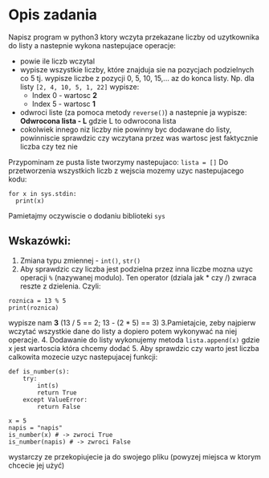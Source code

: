 # Opis zadania

Napisz program w python3 ktory wczyta przekazane liczby od uzytkownika do listy
a nastepnie wykona nastepujace operacje:
* powie ile liczb wczytal
* wypisze wszystkie liczby, które znajduja sie na pozycjach podzielnych co 5
  tj. wypisze liczbe z pozycji 0, 5, 10, 15,... az do konca listy.
  Np. dla listy `[2, 4, 10, 5, 1, 22]` wypisze:
  * Index 0 - wartosc **2**
  * Index 5 - wartosc **1**
* odwroci liste (za pomoca metody `reverse()`) a nastepnie ja wypisze:
  **Odwrocona lista - L** gdzie L to odwrocona lista
* cokolwiek innego niz liczby nie powinny byc dodawane do listy, powinniscie
  sprawdzic czy wczytana przez was wartosc jest faktycznie liczba czy tez nie

Przypominam ze pusta liste tworzymy nastepujaco: `lista = []`
Do przetworzenia wszystkich liczb z wejscia mozemy uzyc nastepujacego
kodu:
```
for x in sys.stdin:
  print(x)
```
Pamietajmy oczywiscie o dodaniu biblioteki `sys`

## Wskazówki:

1. Zmiana typu zmiennej - `int()`, `str()`
2. Aby sprawdzic czy liczba jest podzielna przez inna liczbe mozna uzyc operacji `%`
(nazywanej modulo). Ten operator (dziala jak * czy /) zwraca reszte z dzielenia. Czyli:
```
roznica = 13 % 5
print(roznica)
```
wypisze nam **3** (13 / 5 == 2; 13 - (2 * 5) == 3)
3.Pamietajcie, zeby najpierw wczytać wszystkie dane do listy a dopiero potem wykonywać
na niej operacje.
4. Dodawanie do listy wykonujemy metoda `lista.append(x)` gdzie x jest wartoscia która chcemy
dodać
5. Aby sprawdzic czy warto jest liczba calkowita mozecie uzyc nastepujacej funkcji:
```
def is_number(s):
    try:
        int(s)
        return True
    except ValueError:
        return False

x = 5
napis = "napis"
is_number(x) # -> zwroci True
is_number(napis) # -> zwroci False
```
wystarczy ze przekopiujecie ja do swojego pliku (powyzej miejsca w ktorym chcecie jej użyć)

